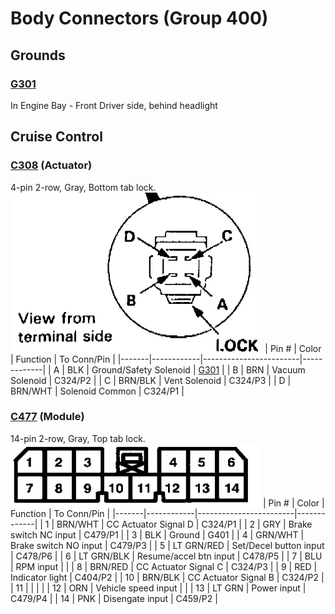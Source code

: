 # Body Connectors (Group 400)

## Grounds
### [G301](#g301)
In Engine Bay - Front Driver side, behind headlight

## Cruise Control
### [C308](#c308) (Actuator)
4-pin 2-row, Gray, Bottom tab lock.  
<img src="images/c308_pins.png" height=255>
| Pin # | Color      | Function               | To Conn/Pin |
|-------|------------|------------------------|-------------|
| A     | BLK        | Ground/Safety Solenoid | [G301](#g301)        |
| B     | BRN        | Vacuum Solenoid        | C324/P2     |
| C     | BRN/BLK    | Vent Solenoid          | C324/P3     |
| D     | BRN/WHT    | Solenoid Common        | C324/P1     |

### [C477](#c477) (Module)
14-pin 2-row, Gray, Top tab lock.  
<img src="images/c477_pins.png" height=100>
| Pin # | Color      | Function               | To Conn/Pin |
|-------|------------|------------------------|-------------|
| 1     | BRN/WHT    | CC Actuator Signal D   | C324/P1     |
| 2     | GRY        | Brake switch NC input  | C479/P1     |
| 3     | BLK        | Ground                 | G401        |
| 4     | GRN/WHT    | Brake switch NO input  | C479/P3     |
| 5     | LT GRN/RED | Set/Decel button input | C478/P6     |
| 6     | LT GRN/BLK | Resume/accel btn input | C478/P5     |
| 7     | BLU        | RPM input              |             |
| 8     | BRN/RED    | CC Actuator Signal C   | C324/P3     |
| 9     | RED        | Indicator light        | C404/P2     |
| 10    | BRN/BLK    | CC Actuator Signal B   | C324/P2     |
| 11    |            |                        |             |
| 12    | ORN        | Vehicle speed input    |             |
| 13    | LT GRN     | Power input            | C479/P4     |
| 14    | PNK        | Disengate input        | C459/P2     |